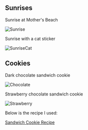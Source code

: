 ## Sunrises

Sunrise at Mother's Beach

![Sunrise](https://user-images.githubusercontent.com/68250747/135289273-69f97941-50e5-422e-a352-064fb82014b2.jpg)

Sunrise with a cat sticker

![SunriseCat](https://user-images.githubusercontent.com/68250747/135289486-af0399fe-0ebe-46ee-830d-2affbdbc89d0.jpg)

## Cookies

Dark chocolate sandwich cookie

![Chocolate](https://user-images.githubusercontent.com/68250747/135290767-14a56890-bc3d-4670-a82f-541b9154ed1f.jpg)

Strawberry chocolate sandwich cookie

![Strawberry](https://user-images.githubusercontent.com/68250747/135290855-417bcb40-b6d4-4428-8fa9-a7fab6ac2ad4.jpg)

Below is the recipe I used:

[Sandwich Cookie Recipe](https://www.youtube.com/watch?v=hjXnr0BxxFM)
